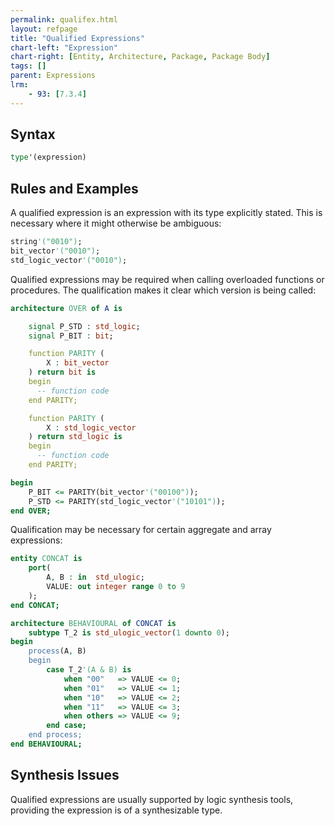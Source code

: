 ```yaml
---
permalink: qualifex.html
layout: refpage
title: "Qualified Expressions"
chart-left: "Expression"
chart-right: [Entity, Architecture, Package, Package Body]
tags: []
parent: Expressions
lrm:
    - 93: [7.3.4]
---
```


## Syntax

<!-- include the vhdl tag to highlight as vhdl -->
```vhdl
type'(expression)
```

## Rules and Examples

A qualified expression is an expression with its type explicitly stated. This is necessary where it might otherwise be ambiguous:
```vhdl
string'("0010");
bit_vector'("0010");
std_logic_vector'("0010");
```

Qualified expressions may be required when calling overloaded functions or procedures. The qualification makes it clear which version is being called:
```vhdl
architecture OVER of A is

    signal P_STD : std_logic;
    signal P_BIT : bit;

    function PARITY (
        X : bit_vector
    ) return bit is
    begin
      -- function code
    end PARITY;

    function PARITY (
        X : std_logic_vector
    ) return std_logic is
    begin
      -- function code
    end PARITY;

begin
    P_BIT <= PARITY(bit_vector'("00100"));
    P_STD <= PARITY(std_logic_vector'("10101"));
end OVER;
```

Qualification may be necessary for certain aggregate and array expressions:
```vhdl
entity CONCAT is
    port(
        A, B : in  std_ulogic;
        VALUE: out integer range 0 to 9
    );
end CONCAT;

architecture BEHAVIOURAL of CONCAT is
    subtype T_2 is std_ulogic_vector(1 downto 0);
begin
    process(A, B)
    begin
        case T_2'(A & B) is
            when "00"   => VALUE <= 0;
            when "01"   => VALUE <= 1;
            when "10"   => VALUE <= 2;
            when "11"   => VALUE <= 3;
            when others => VALUE <= 9;
        end case;
    end process;
end BEHAVIOURAL;
```

## Synthesis Issues

Qualified expressions are usually supported by logic synthesis tools, providing the expression is of a synthesizable type.
